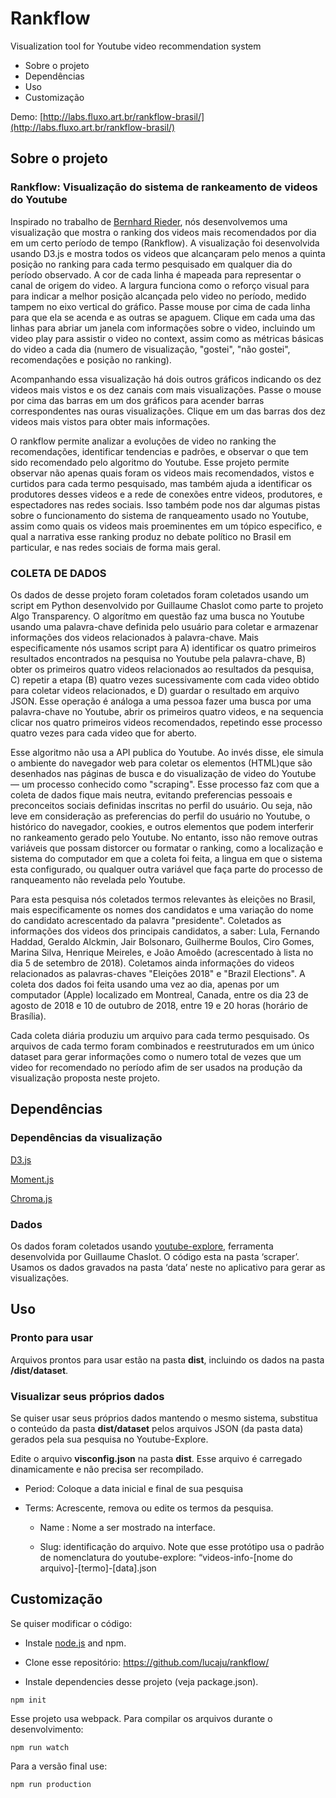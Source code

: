 # Rankflow
Visualization tool for Youtube video recommendation system

- Sobre o projeto
- Dependências
- Uso
- Customização


Demo: [http://labs.fluxo.art.br/rankflow-brasil/](http://labs.fluxo.art.br/rankflow-brasil/)



## Sobre o projeto
### Rankflow: Visualização do sistema de rankeamento de videos do Youtube

Inspirado no trabalho de [Bernhard Rieder](http://labs.polsys.net/tools/rankflow/), nós desenvolvemos uma visualização que mostra o ranking dos videos mais recomendados por dia em um certo período de tempo (Rankflow). A visualização foi desenvolvida usando D3.js e mostra todos os videos que alcançaram pelo menos a quinta posição no ranking para cada termo pesquisado em qualquer dia do período observado. A cor de cada linha é mapeada para representar o canal de origem do video. A largura funciona como o reforço visual para para indicar a melhor posição alcançada pelo video no período, medido tampem no eixo vertical do gráfico. Passe mouse por cima de cada linha para que ela se acenda e as outras se apaguem. Clique em cada uma das linhas para abriar um janela com informações sobre o video, incluindo um video play para assistir o video no context, assim como as métricas básicas do video a cada dia (numero de visualização, "gostei", "não gostei", recomendações e posição no ranking).

Acompanhando essa visualização há dois outros gráficos indicando os dez videos mais vistos e os dez canais com mais visualizações. Passe o mouse por cima das barras em um dos gráficos para acender barras correspondentes nas ouras visualizações. Clique em um das barras dos dez videos mais vistos para obter mais informações.

O rankflow permite analizar a evoluções de video no ranking the recomendações, identificar tendencias e padrões, e observar o que tem sido recomendado pelo algoritmo do Youtube. Esse projeto permite observar não apenas quais foram os videos mais recomendados, vistos e curtidos para cada termo pesquisado, mas também ajuda a identificar os produtores desses videos e a rede de conexões entre videos, produtores, e espectadores nas redes sociais. Isso também pode nos dar algumas pistas sobre o funcionamento do sistema de ranqueamento usado no Youtube, assim como quais os videos mais proeminentes em um tópico especifico, e qual a narrativa esse ranking produz no debate político no Brasil em particular, e nas redes sociais de forma mais geral.


### COLETA DE DADOS
Os dados de desse projeto foram coletados foram coletados usando um script em Python desenvolvido por Guillaume Chaslot como parte to projeto Algo Transparency. O algorítmo em questão faz uma busca no Youtube usando uma palavra-chave definida pelo usuário para coletar e armazenar informações dos videos relacionados à palavra-chave. Mais especificamente nós usamos script para A) identificar os quatro primeiros resultados encontrados na pesquisa no Youtube pela palavra-chave, B) obter os primeiros quatro videos relacionados ao resultados da pesquisa, C) repetir a etapa (B) quatro vezes sucessivamente com cada video obtido para coletar videos relacionados, e D) guardar o resultado em arquivo JSON. Esse operação é análoga a uma pessoa fazer uma busca por uma palavra-chave no Youtube, abrir os primeiros quatro videos, e na sequencia clicar nos quatro primeiros videos recomendados, repetindo esse processo quatro vezes para cada video que for aberto.

Esse algoritmo não usa a API publica do Youtube. Ao invés disse, ele simula o ambiente do navegador web para coletar os elementos (HTML)que são desenhados nas páginas de busca e do visualização de video do Youtube — um processo conhecido como "scraping". Esse processo faz com que a coleta de dados fique mais neutra, evitando preferencias pessoais e preconceitos sociais definidas inscritas no perfil do usuário. Ou seja, não leve em consideração as preferencias do perfil do usuário no Youtube, o histórico do navegador, cookies, e outros elementos que podem interferir no rankeamento gerado pelo Youtube. No entanto, isso não remove outras variáveis que possam distorcer ou formatar o ranking, como a localização e sistema do computador em que a coleta foi feita, a lingua em que o sistema esta configurado, ou qualquer outra variável que faça parte do processo de ranqueamento não revelada pelo Youtube.

Para esta pesquisa nós coletados termos relevantes às eleições no Brasil, mais especificamente os nomes dos candidatos e uma variação do nome do candidato acrescentado da palavra "presidente". Coletados as informações dos videos dos principais candidatos, a saber: Lula, Fernando Haddad, Geraldo Alckmin, Jair Bolsonaro, Guilherme Boulos, Ciro Gomes, Marina Silva, Henrique Meireles, e João Amoêdo (acrescentado à lista no dia 5 de setembro de 2018). Coletamos ainda informações do videos relacionados as palavras-chaves "Eleições 2018" e "Brazil Elections". A coleta dos dados foi feita usando uma vez ao dia, apenas por um computador (Apple) localizado em Montreal, Canada, entre os dia 23 de agosto de 2018 e 10 de outubro de 2018, entre 19 e 20 horas (horário de Brasília).

Cada coleta diária produziu um arquivo para cada termo pesquisado. Os arquivos de cada termo foram combinados e reestruturados em um único dataset para gerar informações como o numero total de vezes que um video for recomendado no período afim de ser usados na produção da visualização proposta neste projeto.


## Dependências

### Dependências da visualização
[D3.js](https://d3js.org/)

[Moment.js](https://gka.github.io/chroma.js/)

[Chroma.js](https://momentjs.com/)

### Dados
Os dados foram coletados usando [youtube-explore](https://github.com/pnbt/youtube-explore), ferramenta desenvolvida por Guillaume Chaslot. O código esta na pasta ‘scraper’. Usamos os dados gravados na pasta ‘data’ neste no aplicativo para gerar as visualizações.


## Uso
### Pronto para usar
Arquivos prontos para usar estão na pasta **dist**, incluindo os dados na pasta **/dist/dataset**.

### Visualizar seus próprios dados
Se quiser usar seus próprios dados mantendo o mesmo sistema, substitua o conteúdo da pasta **dist/dataset** pelos arquivos JSON (da pasta data) gerados pela sua pesquisa no Youtube-Explore.

Edite o arquivo **visconfig.json** na pasta **dist**. Esse arquivo é carregado dinamicamente e não precisa ser recompilado.

- Period: Coloque a data inicial e final de sua pesquisa

- Terms: Acrescente, remova ou edite os termos da pesquisa.

   - Name : Nome a ser mostrado na interface.

   - Slug: identificação do arquivo. Note que esse protótipo usa o padrão de nomenclatura do youtube-explore: “videos-info-[nome do arquivo]-[termo]-[data].json


## Customização
Se quiser modificar o código:

- Instale [node.js](https://nodejs.org) and npm.

- Clone esse repositório: https://github.com/lucaju/rankflow/

- Instale dependencies desse projeto (veja package.json).
```
npm init
```

Esse projeto usa webpack.
Para compilar os arquivos durante o desenvolvimento:

```
npm run watch
```
Para a versão final use:

```
npm run production
```
